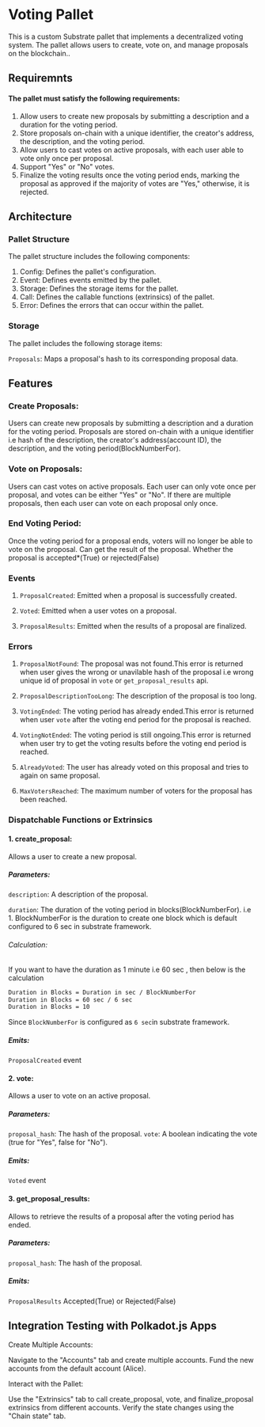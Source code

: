 # Voting Pallet

This is a custom Substrate pallet that implements a decentralized voting system. The pallet allows users to create, vote on, and manage proposals on the blockchain..

## Requiremnts
#### The pallet must satisfy the following requirements:
1. Allow users to create new proposals by submitting a description and a duration for the voting period.
2. Store proposals on-chain with a unique identifier, the creator's address, the description, and the voting period.
3. Allow users to cast votes on active proposals, with each user able to vote only once per proposal.
4. Support "Yes" or "No" votes.
5. Finalize the voting results once the voting period ends, marking the proposal as approved if the majority of votes are "Yes," otherwise, it is rejected.

## Architecture
### Pallet Structure
The pallet structure includes the following components:

1. Config: Defines the pallet's configuration.
2. Event: Defines events emitted by the pallet.
3. Storage: Defines the storage items for the pallet.
4. Call: Defines the callable functions (extrinsics) of the pallet.
5. Error: Defines the errors that can occur within the pallet.

### Storage
The pallet includes the following storage items:

`Proposals`: Maps a proposal's hash to its corresponding proposal data.


## Features

### Create Proposals: 
Users can create new proposals by submitting a description and a duration for the voting period. Proposals are stored on-chain with a unique identifier i.e hash of the description, the creator's address(account ID), the description, and the voting period(BlockNumberFor).

### Vote on Proposals: 
Users can cast votes on active proposals. Each user can only vote once per proposal, and votes can be either "Yes" or "No".
If there are multiple proposals, then each user can vote on each proposal only once.

### End Voting Period: 
Once the voting period for a proposal ends, voters will no longer be able to vote on the proposal.
Can get the result of the proposal. Whether the proposal is accepted*(True) or rejected(False)

### Events
1. `ProposalCreated`: Emitted when a proposal is successfully created.

2. `Voted`: Emitted when a user votes on a proposal.

3. `ProposalResults`: Emitted when the results of a proposal are finalized.

### Errors
1. `ProposalNotFound`: The proposal was not found.This error is returned when user gives the wrong or unavilable hash of the proposal i.e wrong unique id of proposal in `vote` or `get_proposal_results` api.

2. `ProposalDescriptionTooLong`: The description of the proposal is too long.

3. `VotingEnded`: The voting period has already ended.This error is returned when user `vote` after the voting end period for the proposal is reached.

4. `VotingNotEnded`: The voting period is still ongoing.This error is returned when user try to get the voting results before the voting end period is reached.

5. `AlreadyVoted`: The user has already voted on this proposal and tries to again on same proposal.

6. `MaxVotersReached`: The maximum number of voters for the proposal has been reached.


### Dispatchable Functions or Extrinsics
#### 1. create_proposal: 
Allows a user to create a new proposal.
##### Parameters:
`description`: A description of the proposal.

`duration`: The duration of the voting period in blocks(BlockNumberFor). i.e 1. BlockNumberFor is the duration to create one block which is default configured to 6 sec in substrate framework. 
###### Calculation:
If you want to have the duration as 1 minute i.e 60 sec , then below is the calculation

```sh
Duration in Blocks = Duration in sec / BlockNumberFor
Duration in Blocks = 60 sec / 6 sec
Duration in Blocks = 10 

```
Since `BlockNumberFor` is configured as `6 sec`in substrate framework.
##### Emits: 
`ProposalCreated` event

#### 2. vote: 
Allows a user to vote on an active proposal.
##### Parameters:
`proposal_hash`: The hash of the proposal.
`vote`: A boolean indicating the vote (true for "Yes", false for "No").
##### Emits: 
`Voted` event 

#### 3. get_proposal_results: 
Allows to retrieve the results of a proposal after the voting period has ended.
##### Parameters:
`proposal_hash`: The hash of the proposal.
##### Emits: 
`ProposalResults` Accepted(True) or Rejected(False)

## Integration Testing with Polkadot.js Apps
Create Multiple Accounts:

Navigate to the "Accounts" tab and create multiple accounts.
Fund the new accounts from the default account (Alice).

Interact with the Pallet:

Use the "Extrinsics" tab to call create_proposal, vote, and finalize_proposal extrinsics from different accounts.
Verify the state changes using the "Chain state" tab.
